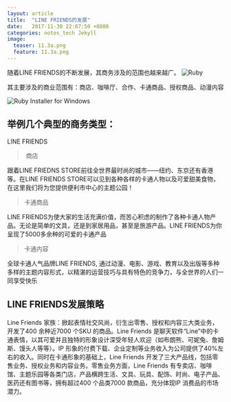 ```yaml
---
layout: article
title:  "LINE FRIENDS的发展"
date:   2017-11-30 22:07:50 +0800
categories: notes_tech Jekyll
image:
  teaser: 11.3a.png
  feature: 11.3a.png
---
```

随着LINE FRIENDS的不断发展，其商务涉及的范围也越来越广。
![Ruby](https://www.ruby-lang.org/images/header-ruby-logo.png)

其主要涉及的商业范围有：商店、咖啡厅、合作、卡通商品、授权商品、动漫内容

![Ruby Installer for Windows](https://rubyinstaller.org/assets/logo.png)

## 举例几个典型的商务类型：

LINE FRIENDS
>  商店

跟着LINE FRIEDNS STORE前往全世界最时尚的城市——纽约、东京还有香港等。在LINE FRIENDS STORE可以见到各种各样的卡通人物以及可爱甜美食物，在这里我们将为您提供便利市中心的主题公园！

> 卡通商品

LINE FRIENDS为使大家的生活充满价值，而苦心积虑的制作了各种卡通人物产品。无论是简单的文具，还是到家居用品，甚至是旅游产品。LINE FRIENDS为你呈现了5000多余种的可爱的卡通产品

>  卡通内容

全球卡通人气品牌LINE FRIENDS, 通过动漫、电影、游戏、教育以及出版等多种多样的主题内容形式，以精湛的运营技巧与具有特色的竞争力，与全世界的人们一同享受快乐

## LINE FRIENDS发展策略

Line Friends 家族：掀起表情社交风尚，衍生出零售、授权和内容三大类业务，开发了400 余种近7000 个SKU 的商品。Line Friends 是聊天软件“Line”中的卡通表情，以其可爱并且独特的形象设计深受年轻人欢迎（如布朗熊、可妮兔、詹姆斯、馒头人等等）。IP 形象的付费下载、企业定制等业务收入为公司提供了40%左右的收入。同时在卡通形象的基础上，Line Friends 开发了三大产品线，包括零售业务、授权业务和内容业务。零售业务方面，Line Friends 有专卖店、咖啡馆、主题乐园等各类门店，产品横跨生活、文具、玩具、配饰、时尚、电子产品、医药还有图书等，拥有超过400 个品类7000 款商品，充分体现IP 消费品的市场潜力。

